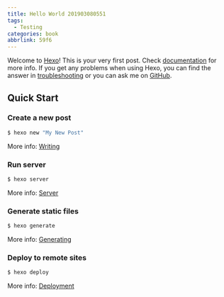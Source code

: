 ```yaml
---
title: Hello World 201903080551
tags:
  - Testing
categories: book
abbrlink: 59f6
---
```

Welcome to [Hexo][1]! This is your very first post. Check [documentation][2] for more info. If you get any problems when using Hexo, you can find the answer in [troubleshooting][3] or you can ask me on [GitHub][4].

## Quick Start

### Create a new post

``` bash
$ hexo new "My New Post"
```

More info: [Writing][5]

### Run server

``` bash
$ hexo server
```

More info: [Server][6]

### Generate static files

``` bash
$ hexo generate
```

More info: [Generating][7]

### Deploy to remote sites

``` bash
$ hexo deploy
```

More info: [Deployment][8]

[1]:	https://hexo.io/
[2]:	https://hexo.io/docs/
[3]:	https://hexo.io/docs/troubleshooting.html
[4]:	https://github.com/hexojs/hexo/issues
[5]:	https://hexo.io/docs/writing.html
[6]:	https://hexo.io/docs/server.html
[7]:	https://hexo.io/docs/generating.html
[8]:	https://hexo.io/docs/deployment.html